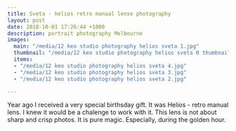 ```yaml
---
title: Sveta - helios retro manual lense photography
layout: post
date: 2018-10-01 17:26:44 +1000
description: portrait photography Melbourne
images:
  main: "/media/12 keo studio photography helios sveta 1.jpg"
  thumbnail: "/media/12 keo studio photography helios sveta 0 thumbnail.jpg"
  items:
  - "/media/12 keo studio photography helios sveta 4.jpg"
  - "/media/12 keo studio photography helios sveta 3.jpg"
  - "/media/12 keo studio photography helios sveta 2.jpg"

---
```

Year ago I received a very special birthsday gift. It was Helios - retro manual lens. I knew it would be a chalenge to work with it. This lens is not about sharp and crisp photos. It is pure magic. Especially, during the golden hour.
